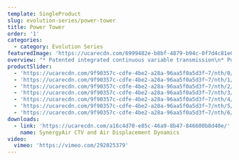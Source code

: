 ```yaml
---
template: SingleProduct
slug: evolution-series/power-tower
title: Power Tower
order: '1'
categories:
  - category: Evolution Series
featuredImage: 'https://ucarecdn.com/6999482e-b8bf-4879-b94c-0f7d4c81e013/'
overview: "* Patented integrated continuous variable transmission\n* Potential power range of up to one million watts at\n* 150 step cycles per minute\n* Automatic range of movement variability up to 65cm\n\nMultiple operational modes, including, but not limited to:\n\n* Total body climbing\n* Lower body climbing/stepping (supported and unsupported)\n* Upper body ‘hang pull’ and ‘push press’\n* Upper body reciprocal and/or single arm ‘hang pull’ and ‘push press’\n* Lower body reciprocal and/or one arm supported chest press and row\n* Reciprocal calf press\n* Deadlift and pushdown\n\nDIMENSIONS\r\n\n• 2400 H x 1250 W x 900 L (mm)"
productSlider:
  - 'https://ucarecdn.com/9f90357c-cdfe-4be2-a28a-96aa5f0a5d3f~7/nth/0/'
  - 'https://ucarecdn.com/9f90357c-cdfe-4be2-a28a-96aa5f0a5d3f~7/nth/1/'
  - 'https://ucarecdn.com/9f90357c-cdfe-4be2-a28a-96aa5f0a5d3f~7/nth/2/'
  - 'https://ucarecdn.com/9f90357c-cdfe-4be2-a28a-96aa5f0a5d3f~7/nth/3/'
  - 'https://ucarecdn.com/9f90357c-cdfe-4be2-a28a-96aa5f0a5d3f~7/nth/4/'
  - 'https://ucarecdn.com/9f90357c-cdfe-4be2-a28a-96aa5f0a5d3f~7/nth/5/'
  - 'https://ucarecdn.com/9f90357c-cdfe-4be2-a28a-96aa5f0a5d3f~7/nth/6/'
downloads:
  - link: 'https://ucarecdn.com/a16c4d70-e85c-46a9-8b47-846600b8d40e/'
    name: SynergyAir CTV and Air Displacement Dynamics
video:
  vimeo: 'https://vimeo.com/292025379'
---
```


